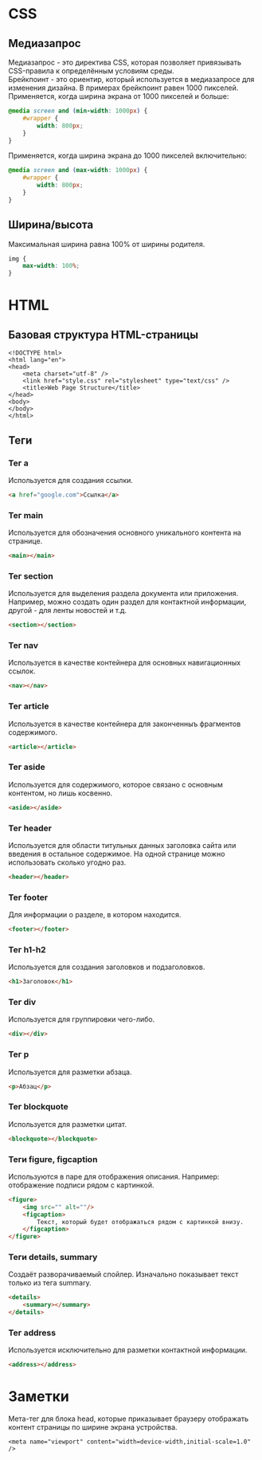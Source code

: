 # CSS
## Медиазапрос
Медиазапрос - это директива CSS, которая позволяет привязывать CSS-правила к определённым условиям среды.  
Брейкпоинт - это ориентир, который используется в медиазапросе для изменения дизайна. В примерах брейкпоинт равен 1000 пикселей.  
Применяется, когда ширина экрана от 1000 пикселей и больше:
```CSS
@media screen and (min-width: 1000px) {
	#wrapper {
		width: 800px;
	}
}
```
Применяется, когда ширина экрана до 1000 пикселей включительно:
```CSS
@media screen and (max-width: 1000px) {
	#wrapper {
		width: 800px;
	}
}
```
## Ширина/высота
Максимальная ширина равна 100% от ширины родителя.
```CSS
img {
	max-width: 100%;
}
```
# HTML
## Базовая структура HTML-страницы
```
<!DOCTYPE html>
<html lang="en">
<head>
	<meta charset="utf-8" />
	<link href="style.css" rel="stylesheet" type="text/css" />
	<title>Web Page Structure</title>
</head>
<body>
</body>
</html>
```
## Теги
### Тег a
Используется для создания ссылки.
```HTML
<a href="google.com">Ссылка</a>
```
### Тег main
Используется для обозначения основного уникального контента на странице.
```HTML
<main></main>
```
### Тег section
Используется для выделения раздела документа или приложения. Например, можно создать один раздел для контактной информации, другой - для ленты новостей и т.д.
```HTML
<section></section>
```
### Тег nav
Используется в качестве контейнера для основных навигационных ссылок.
```HTML
<nav></nav>
```
### Тег article
Используется в качестве контейнера для законченныъ фрагментов содержимого.
```HTML
<article></article>
```
### Тег aside
Используется для содержимого, которое связано с основным контентом, но лишь косвенно.
```HTML
<aside></aside>
```
### Тег header
Используется для области титульных данных заголовка сайта или введения в остальное содержимое. На одной странице можно использовать сколько угодно раз.
```HTML
<header></header>
```
### Тег footer
Для информации о разделе, в котором находится.
```HTML
<footer></footer>
```
### Тег h1-h2
Используется для создания заголовков и подзаголовков.
```HTML
<h1>Заголовок</h1>
```
### Тег div
Используется для группировки чего-либо.
```HTML
<div></div>
```
### Тег p
Используется для разметки абзаца.
```HTML
<p>Абзац</p>
```
### Тег blockquote
Используется для разметки цитат.
```HTML
<blockquote></blockquote>
```
### Теги figure, figcaption
Используются в паре для отображения описания. Например: отображение подписи рядом с картинкой.
```HTML
<figure>
	<img src="" alt=""/>
	<figcaption>
		Текст, который будет отображаться рядом с картинкой внизу.
	</figcaption>
</figure>
```
### Теги details, summary
Создаёт разворачиваемый спойлер. Изначально показывает текст только из тега summary.
```HTML
<details>
	<summary></summary>
</details>
```
### Тег address
Используется исключительно для разметки контактной информации.
```HTML
<address></address>
```
# Заметки
Мета-тег для блока head, которые приказывает браузеру отображать контент страницы по ширине экрана устройства.
```CCS
<meta name="viewport" content="width=device-width,initial-scale=1.0" />
```